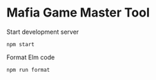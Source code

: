# Mafia Game Master Tool

Start development server

```
npm start
```

Format Elm code

```
npm run format
```
